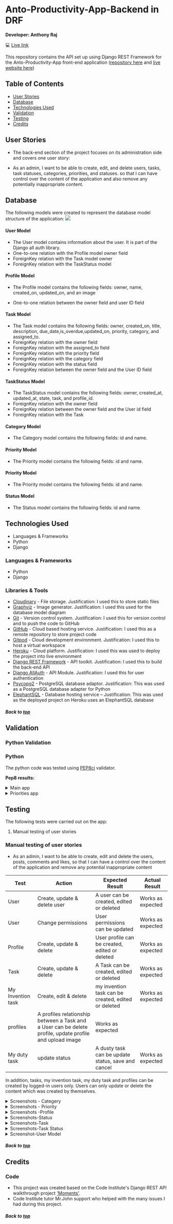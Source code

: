 # Anto-Productivity-App-Backend in DRF

**Developer: Anthony Raj**

💻 [Live link](https://8000-anthonyrajl-antoproduct-roek4vuyysc.ws-us107.gitpod.io/)

This repository contains the API set up using Django REST Framework for the Anto-Productivity-App front-end application ([repository here](https://github.com/Anthonyrajlucas/anto-productivity-app-backend) and [live website here](https://anto-productivity-app-backend-6c122e357cb1.herokuapp.com/))

## Table of Contents
  - [User Stories](#user-stories)
  - [Database](#database)
  - [Technologies Used](#technologies-used)
  - [Validation](#validation)
  - [Testing](#testing)
  - [Credits](#credits)

## User Stories

- The back-end section of the project focuses on its administration side and covers one user story:

- As an admin, I want to be able to create, edit, and delete users, tasks, task statuses, categories, priorities, and statuses. so that I can have control over the content of the application and also remove any potentially inappropriate content.


## Database

The following models were created to represent the database model structure of the application:
<img src="docs/validation/entity-model.jpg">

#### User Model

- The User model contains information about the user. It is part of the Django all auth library.
- One-to-one relation with the Profile model owner field
- ForeignKey relation with the Task model owner
- ForeignKey relation with the TaskStatus model

#### Profile Model

- The Profile model contains the following fields: owner, name, created_on, updated_on, and an image

- One-to-one relation between the owner field and user ID field

#### Task Model

- The Task model contains the following fields: owner, created_on, title, description, due_date,is_overdue,updated_on, priority, category, and assigned_to.
- ForeignKey relation with the owner field
- ForeignKey relation with the assigned_to field
- ForeignKey relation with the priority field
- ForeignKey relation with the category field
- ForeignKey relation with the status field
- ForeignKey relation between the owner field and the User ID field

#### TaskStatus Model
- The TaskStatus model contains the following fields: owner, created_at, updated_at, state, task, and profile_id.
- ForeignKey relation with the owner field
- ForeignKey relation between the owner field and the User id field
- ForeignKey relation with the Task

#### Category Model
- The Category model contains the following fields: id and name.

#### Priority Model
- The Priority model contains the following fields: id and name.

#### Priority Model
- The Priority model contains the following fields: id and name.

#### Status Model
- The Status model contains the following fields: id and name.

## Technologies Used

- Languages & Frameworks
- Python
- Django

### Languages & Frameworks

- Python
- Django

### Libraries & Tools

- [Cloudinary](https://cloudinary.com/) - File storage. Justification: I used this to store static files
- [Graphviz](https://dreampuf.github.io/GraphvizOnline/) - Image generator. Justification: I used this used for the database model diagram
- [Git](https://git-scm.com/) - Version control system. Justification: I used this for version control and to push the code to GitHub
- [GitHub](https://github.com/) - Cloud based hosting service. Justification: I used this as a remote repository to store project code
- [Gitpod](https://gitpod.io/workspaces) - Cloud development environment. Justification: I used this to host a virtual workspace
- [Heroku](https://heroku.com) - Cloud platform. Justification: I used this was used to deploy the project into live environment
- [Django REST Framework](https://www.django-rest-framework.org/) - API toolkit. Justification: I used this to build the back-end API
- [Django AllAuth](https://django-allauth.readthedocs.io/en/latest/index.html) - API Module. Justification: I used this for user authentication
- [Psycopg2](https://www.psycopg.org/docs/) - PostgreSQL database adaptor. Justification: This was used as a PostgreSQL database adapter for Python
- [ElephantSQL](https://www.elephantsql.com/) - Database hosting service – Justification: This was used as the deployed project on Heroku uses an ElephantSQL database

##### Back to [top](#table-of-contents)


## Validation

### Python Validation

### Python
The python code was tested using [PEP8ci](https://pep8ci.herokuapp.com/) validator.<br>

**Pep8 results:**<br>

<details>
<summary>Main app</summary>

* **settings.py**<br>
![pep8-validation](docs/validation/main_settings.jpg)

* **url.py**<br>
![pep8-validation](docs/validation/main_url.py.jpg)

* **view.py**<br>
![pep8-validation](docs/validation/main_view.py.jpg)

</details>

<details>
<summary>Priorities app</summary>

* **view.py**<br>
![pep8-validation](docs/validation/priorities_view.py.jpg)

</details>


## Testing

The following tests were carried out on the app:
1. Manual testing of user stories


### Manual testing of user stories

- As an admin, I want to be able to create, edit and delete the users, posts, comments and likes, so that I can have a control over the content of the application and remove any potential inappropriate content

**Test** | **Action** | **Expected Result** | **Actual Result**
-------- | ------------------- | ------------------- | -----------------
User | Create, update & delete user | A user can be created, edited or deleted | Works as expected
User | Change permissions | User permissions can be updated | Works as expected
Profile | Create, update & delete | User profile can be created, edited or deleted | Works as expected
Task | Create, update & delete | A Task can be created, edited or deleted | Works as expected
My Invention task | Create, edit & delete | my invention task can be created, edited or deleted | Works as expected
 | profiles |  A profiles relationship between a Task and a User can be delete profile, update profile and upload image | Works as expected
My duty task | update status | A dusty task can be update status, save and cancel | Works as expected


In addition, tasks, my invention task, my duty task and profiles can be created by logged-in users only. Users can only update or delete the content which was created by themselves.

<details><summary>Screenshots - Categery</summary>
    <details><summary>Category</summary>
    <img src="docs/datamodel/catogery/category_save.png">
    <br>
    <img src="docs/datamodel/catogery/create-category.png">
    <br>
    <img src="docs/datamodel/catogery/save-delete-category.png">
    <br>
    </details>
</details>

<details><summary>Screenshots - Priority</summary>
    <details><summary>Priority</summary>
    <img src="docs/datamodel/priority/create-priority.png">
    <br>
    <img src="docs/datamodel/priority/delete-priority.png">
    <br>
    <img src="docs/datamodel/priority/update-priority.png">
    <br>
    <img src="docs/datamodel/priority/update-priority1.png">
    <br>
    </details>
    </details>
    <details><summary>Screenshots -Profile</summary>
    <details><summary>Profile</summary>
    <img src="docs/datamodel/profile/delete-profile.png">
    <br>
    <img src="docs/datamodel/profile/profile-update-1.png">
    <br>
    <img src="docs/datamodel/profile/profile-update-2.png">
    <br>
    </details>
</details>

  <details><summary>Screenshots-Status</summary>
   <details><summary>Status</summary>
    <img src="docs/datamodel/status/status-create.jpg">
    <br>
    <img src="docs/datamodel/status/status-save.jpg">
    <br>
    <img src="docs/datamodel/status/status-update-delete.jpg">
    <br>
   </details>
  </details>
    <details><summary>Screenshots-Task</summary>
    <details><summary>Task</summary>
    <img src="docs/datamodel/task/task-change-task.jpg">
    <br>
    <img src="docs/datamodel/task/tasks.jpg">
    </details>
    </details>
    <details><summary>Screenshots-Task Status</summary>
    <details><summary>Task Status</summary>
    <img src="docs/datamodel/taskstatus/task-status-change.jpg">
    <br>
    <img src="docs/datamodel/taskstatus/task-status.jpg">
    </details>
    </details>
     <details><summary>Screenshot-User Model</summary>
    <details><summary>User Model</summary>
    <img src="docs/datamodel/usermodel/create-user-1.png">
    <br>
    <img src="docs/datamodel/usermodel/create-user-2.png">
    <br>
    <br>
    <img src="docs/datamodel/usermodel/create-user-3.png">
    <br>
    </details>
    </details>

##### Back to [top](#table-of-contents)


## Credits


### Code

- This project was created based on the Code Institute's Django REST API walkthrough project ['Moments'](https://github.com/Code-Institute-Solutions/drf-api).
- Code Institute tutor Mr.John support who helped with the many issues I had during this project.

##### Back to [top](#table-of-contents)

